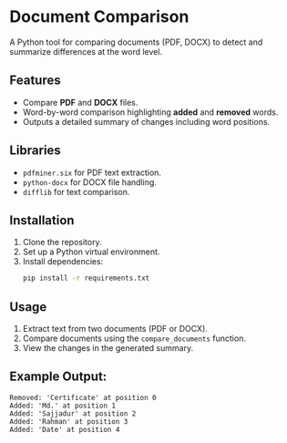 # Document Comparison

A Python tool for comparing documents (PDF, DOCX) to detect and summarize differences at the word level.

## Features
- Compare **PDF** and **DOCX** files.
- Word-by-word comparison highlighting **added** and **removed** words.
- Outputs a detailed summary of changes including word positions.

## Libraries
- `pdfminer.six` for PDF text extraction.
- `python-docx` for DOCX file handling.
- `difflib` for text comparison.

## Installation
1. Clone the repository.
2. Set up a Python virtual environment.
3. Install dependencies:
   ```bash
   pip install -r requirements.txt
   ```

## Usage
1. Extract text from two documents (PDF or DOCX).
2. Compare documents using the `compare_documents` function.
3. View the changes in the generated summary.

## Example Output:
```plaintext
Removed: 'Certificate' at position 0
Added: 'Md.' at position 1
Added: 'Sajjadur' at position 2
Added: 'Rahman' at position 3
Added: 'Date' at position 4
```
